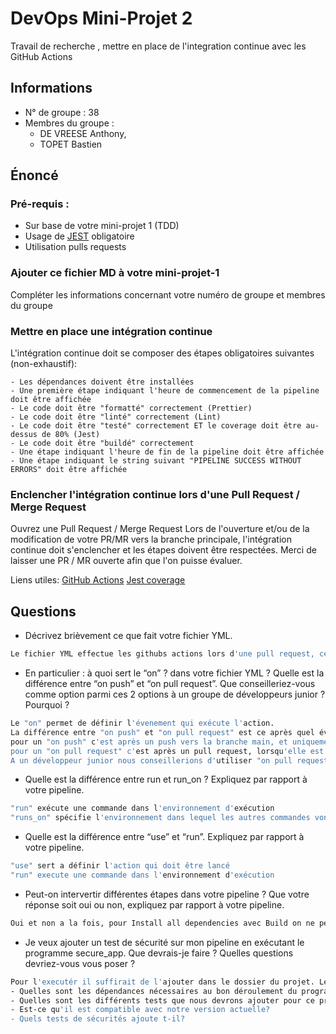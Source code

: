 # DevOps Mini-Projet 2
Travail de recherche , mettre en place de l'integration continue avec les GitHub Actions

## Informations
- N° de groupe : 38
- Membres du groupe : 
    - DE VREESE Anthony,
    - TOPET Bastien

## Énoncé

### Pré-requis :
- Sur base de votre mini-projet 1 (TDD)
- Usage de [JEST](https://jestjs.io/docs/getting-started) obligatoire
- Utilisation pulls requests


### Ajouter ce fichier MD à votre mini-projet-1
Compléter les informations concernant votre numéro de groupe et membres du groupe

### Mettre en place une intégration continue
L'intégration continue doit se composer des étapes obligatoires suivantes (non-exhaustif):

    - Les dépendances doivent être installées
    - Une première étape indiquant l'heure de commencement de la pipeline doit être affichée
    - Le code doit être "formatté" correctement (Prettier)
    - Le code doit être "linté" correctement (Lint)
    - Le code doit être "testé" correctement ET le coverage doit être au-dessus de 80% (Jest)
    - Le code doit être "buildé" correctement
    - Une étape indiquant l'heure de fin de la pipeline doit être affichée
    - Une étape indiquant le string suivant "PIPELINE SUCCESS WITHOUT ERRORS" doit être affichée

### Enclencher l'intégration continue lors d'une Pull Request / Merge Request
Ouvrez une Pull Request / Merge Request 
Lors de l'ouverture et/ou de la modification de votre PR/MR vers la branche principale, l'intégration continue doit s'enclencher et les étapes doivent être respectées.
Merci de laisser une PR / MR ouverte afin que l'on puisse évaluer.


Liens utiles:
[GitHub Actions](https://docs.github.com/fr/actions)
[Jest coverage](https://www.valentinog.com/blog/jest-coverage/)

## Questions

- Décrivez brièvement ce que fait votre fichier YML.  
```bash
Le fichier YML effectue les githubs actions lors d'une pull request, ce sont linstallation des dépendences, formattage avec Prettier et Eslint, un test coverage, build avec webpack et une heure indiquant le début et la fin de la pipeline avec avertissement du succès
```
- En particulier : à quoi sert le “on” ? dans votre fichier YML ?  Quelle est la différence entre “on push” et “on pull request”. Que conseilleriez-vous comme option parmi ces 2 options à un groupe de développeurs junior ? Pourquoi ? 
```bash
Le "on" permet de définir l'évenement qui exécute l'action.
La différence entre "on push" et "on pull request" est ce après quel évenement l'action s'exécute
pour un "on push" c'est après un push vers la branche main, et uniquement cette branche.
pour un "on pull request" c'est après un pull request, lorsqu'elle est ouverte ou modifiée.
A un développeur junior nous conseillerions d'utiliser "on pull request", pour éviter les erreurs après un merge dans la main.
```
- Quelle est la différence entre run et run_on ?  Expliquez par rapport à votre pipeline.  
```bash
"run" exécute une commande dans l'environnement d'exécution
"runs_on" spécifie l'environnement dans lequel les autres commandes vont être executés
```
- Quelle est la différence entre “use” et “run”. Expliquez par rapport à votre pipeline. 
```bash
"use" sert a définir l'action qui doit être lancé
"run" execute une commande dans l'environnement d'exécution
```
- Peut-on intervertir différentes étapes dans votre pipeline ? Que votre réponse soit oui ou non, expliquez par rapport à votre pipeline. 
```bash
Oui et non a la fois, pour Install all dependencies avec Build on ne peut intervertir tout comme les tests Pretier, Eslint et test coverage si l'on veut un formattage correcte, mais des affichages tel que "Starting time" et "End time" peuvent être replacés a d'autres endroits sans que ça pose de réelle problème, cependant il pourrait y avoir des problèmes de cohérence.
```
- Je veux ajouter un test de sécurité sur mon pipeline en exécutant le programme secure_app. Que devrais-je faire ?  Quelles questions devriez-vous vous poser ? 
```bash
Pour l'executér il suffirait de l'ajouter dans le dossier du projet. Les questions a se poser sont:
- Quelles sont les dépendances nécessaires au bon déroulement du programme?
- Quelles sont les différents tests que nous devrons ajouter pour ce programme?
- Est-ce qu'il est compatible avec notre version actuelle?
- Quels tests de sécurités ajoute t-il?
```

